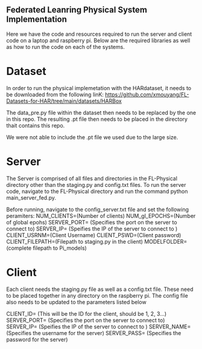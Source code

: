 ## Federated Leanring Physical System Implementation 
Here we have the code and resources required to run the server and client code on a laptop and raspberry pi. 
Below are the required libraries as well as how to run the code on each of the systems. 

# Dataset
In order to run the physical implemetation with the HARdataset, it needs to be downloaded from the following linK:
     https://github.com/xmouyang/FL-Datasets-for-HAR/tree/main/datasets/HARBox

The data_pre.py file within the dataset then needs to be replaced by the one in this repo. The resulting .pt file then needs to be placed in the directory thait contains this repo. 

We were not able to include the .pt file we used due to the large size. 
 

# Server 
The Server is comprised of all files and directories in the FL-Physical directory other than the staging.py and config.txt files. To run the server code, navigate to the FL-Physical directory and run the command python main_server_fed.py. 

Before running, navigate to the config_server.txt file and set the following peramiters:
NUM_CLIENTS=(Number of clients)
NUM_gl_EPOCHS=(Number of global epohs)
SERVER_PORT= (Specifies the port on the server to connect to)
SERVER_IP= (Speifies the IP of the server to connect to )
CLIENT_USRNM=(Client Username)
CLIENT_PSWD=(Client password)
CLIENT_FILEPATH=(Filepath to staging.py in the client)
MODELFOLDER=(complete filepath to Pi_models)

# Client 
Each client needs the staging.py file as well as a config.txt file. 
These need to be placed together in any directory on the raspberry pi. The config file also needs to be updated to the parameters listed below

CLIENT_ID= (This will be the ID for the client, should be 1, 2, 3...)
SERVER_PORT= (Specifies the port on the server to connect to)
SERVER_IP= (Speifies the IP of the server to connect to )
SERVER_NAME= (Specifies the username for the server)
SERVER_PASS= (Specifies the password for the server)
